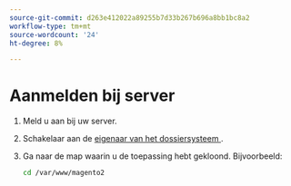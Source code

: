 ```yaml
---
source-git-commit: d263e412022a89255b7d33b267b696a8bb1bc8a2
workflow-type: tm+mt
source-wordcount: '24'
ht-degree: 8%

---
```

# Aanmelden bij server

1. Meld u aan bij uw server.
1. Schakelaar aan de [ eigenaar van het dossiersysteem ](../installation/prerequisites/file-system/overview.md).
1. Ga naar de map waarin u de toepassing hebt gekloond. Bijvoorbeeld:

   ```bash
   cd /var/www/magento2
   ```
